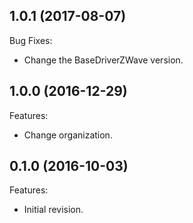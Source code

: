 ## 1.0.1 (2017-08-07)
Bug Fixes:
  - Change the BaseDriverZWave version.
  
## 1.0.0 (2016-12-29)
Features:
  - Change organization.
  
## 0.1.0 (2016-10-03)
Features:
  - Initial revision.

